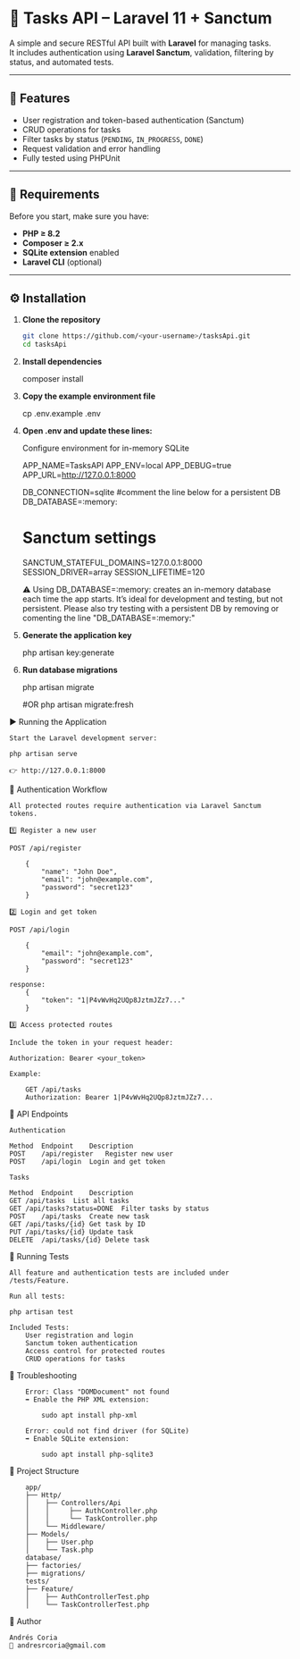 # 🧩 Tasks API – Laravel 11 + Sanctum

A simple and secure RESTful API built with **Laravel** for managing tasks.  
It includes authentication using **Laravel Sanctum**, validation, filtering by status, and automated tests.

---

## 🚀 Features

- User registration and token-based authentication (Sanctum)
- CRUD operations for tasks
- Filter tasks by status (`PENDING`, `IN_PROGRESS`, `DONE`)
- Request validation and error handling
- Fully tested using PHPUnit

---

## 🧱 Requirements

Before you start, make sure you have:

- **PHP ≥ 8.2**
- **Composer ≥ 2.x**
- **SQLite extension** enabled
- **Laravel CLI** (optional)

---

## ⚙️ Installation

1. **Clone the repository**

   ```bash
   git clone https://github.com/<your-username>/tasksApi.git
   cd tasksApi

2. **Install dependencies**

    composer install

3. **Copy the example environment file**

    cp .env.example .env

4. **Open .env and update these lines:**

    Configure environment for in-memory SQLite

    APP_NAME=TasksAPI
    APP_ENV=local
    APP_DEBUG=true
    APP_URL=http://127.0.0.1:8000

    DB_CONNECTION=sqlite
    #comment the line below for a persistent DB
    DB_DATABASE=:memory:

    # Sanctum settings
    SANCTUM_STATEFUL_DOMAINS=127.0.0.1:8000
    SESSION_DRIVER=array
    SESSION_LIFETIME=120

    ⚠️ Using DB_DATABASE=:memory: creates an in-memory database each time the app starts.
    It’s ideal for development and testing, but not persistent. Please also try testing with a persistent DB by removing or comenting the line "DB_DATABASE=:memory:"

5. **Generate the application key**

    php artisan key:generate


5. **Run database migrations**

    php artisan migrate 
    
    
    #OR php artisan migrate:fresh

▶️ Running the Application

    Start the Laravel development server:

    php artisan serve

    👉 http://127.0.0.1:8000


🔐 Authentication Workflow

    All protected routes require authentication via Laravel Sanctum tokens.

    1️⃣ Register a new user

    POST /api/register

        {
            "name": "John Doe",
            "email": "john@example.com",
            "password": "secret123"
        }

    2️⃣ Login and get token

    POST /api/login

        {
            "email": "john@example.com",
            "password": "secret123"
        }

    response: 
        {
            "token": "1|P4vWvHq2UQp8JztmJZz7..."
        }

    3️⃣ Access protected routes

    Include the token in your request header:

    Authorization: Bearer <your_token>

    Example:

        GET /api/tasks
        Authorization: Bearer 1|P4vWvHq2UQp8JztmJZz7...

📡 API Endpoints

    Authentication
    
    Method	Endpoint	Description
    POST	/api/register	Register new user
    POST	/api/login	Login and get token

    Tasks

    Method	Endpoint	Description
    GET	/api/tasks	List all tasks
    GET	/api/tasks?status=DONE	Filter tasks by status
    POST	/api/tasks	Create new task
    GET	/api/tasks/{id}	Get task by ID
    PUT	/api/tasks/{id}	Update task
    DELETE	/api/tasks/{id}	Delete task
    

🧪 Running Tests

    All feature and authentication tests are included under /tests/Feature.

    Run all tests:

    php artisan test

    Included Tests:
        User registration and login
        Sanctum token authentication
        Access control for protected routes
        CRUD operations for tasks


🧰 Troubleshooting

        Error: Class "DOMDocument" not found
        ➡️ Enable the PHP XML extension:
    
            sudo apt install php-xml

        Error: could not find driver (for SQLite)
        ➡️ Enable SQLite extension:

            sudo apt install php-sqlite3


📁 Project Structure

        app/
        ├── Http/
        │    ├── Controllers/Api
        │    │     ├── AuthController.php
        │    │     └── TaskController.php
        │    └── Middleware/
        ├── Models/
        │    ├── User.php
        │    └── Task.php
        database/
        ├── factories/
        ├── migrations/
        tests/
        ├── Feature/
        │    ├── AuthControllerTest.php
        │    └── TaskControllerTest.php

👤 Author

    Andrés Coria
    📧 andresrcoria@gmail.com
